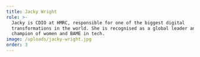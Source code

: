 ```yaml
---
title: Jacky Wright
role: >-
  Jacky is CDIO at HMRC, responsible for one of the biggest digital
  transformations in the world. She is recognised as a global leader and
  champion of women and BAME in tech.
image: /uploads/jacky-wright.jpg
order: 3
---
```


